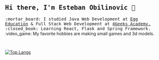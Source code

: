 <h2><samp> Hi there, I'm Esteban Obilinovic 👋 </samp></h2>

<p><samp>
  :mortar_board: I studied Java Web Development at <a href="https://eggeducacion.com/">Egg Education</a> & Full Stack Web Development at <a href="https://4geeksacademy.com/">4Geeks Academy.</a>
  <br/>
  :closed_book: Learning React, Flask and Spring Framework.</samp>
  <br/>
  :video_game: My favorite hobbies are making small games and 3d models.
 </samp></p>
<br/>


[![Top Langs](https://github-readme-stats.vercel.app/api/top-langs/?username=estebanovic&layout=compact&bg_color=10,e96443,904e95&text_color=f9f5fa&title_color=f9f5fa)](https://github.com/anuraghazra/github-readme-stats)
